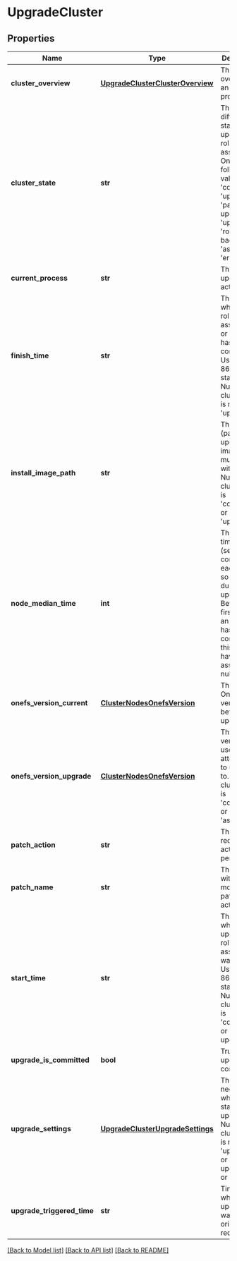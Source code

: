 # UpgradeCluster

## Properties
Name | Type | Description | Notes
------------ | ------------- | ------------- | -------------
**cluster_overview** | [**UpgradeClusterClusterOverview**](UpgradeClusterClusterOverview.md) | The cluster overview of an upgrade process. | [optional] 
**cluster_state** | **str** | The different states of an upgrade, rollback, or assessment. One of the following values: &#39;committed&#39;, &#39;upgraded&#39;, &#39;partially upgraded&#39;, &#39;upgrading&#39;, &#39;rolling back&#39;, &#39;assessing&#39;, &#39;error&#39; | [optional] 
**current_process** | **str** | The current upgrade activity. | [optional] 
**finish_time** | **str** | The time when a rollback, assessment or upgrade has finished completely. Use ISO 8601 standard. Null if the cluster_state is not &#39;upgraded&#39;. | [optional] 
**install_image_path** | **str** | The location (path) of the upgrade image which must be within /ifs. Null if the cluster_state is &#39;committed&#39; or &#39;upgraded.&#39; | [optional] 
**node_median_time** | **int** | The median time (seconds) to complete each node so far during this upgrade. Before the first node in an upgrade has completed this key will have an associated null value. | [optional] 
**onefs_version_current** | [**ClusterNodesOnefsVersion**](ClusterNodesOnefsVersion.md) | The current OneFS version before upgrade. | [optional] 
**onefs_version_upgrade** | [**ClusterNodesOnefsVersion**](ClusterNodesOnefsVersion.md) | The OneFS version the user is attempting to upgrade to. Null if the cluster_state is &#39;committed&#39; or &#39;assessing.&#39; | [optional] 
**patch_action** | **str** | The most recent patch action performed. | [optional] 
**patch_name** | **str** | The patch with the most recent patch action. | [optional] 
**start_time** | **str** | The time when an upgrade, rollback, or assessment was started. Use ISO 8601 standard. Null if the cluster_state is &#39;committed&#39; or &#39;partially upgraded.&#39; | [optional] 
**upgrade_is_committed** | **bool** | True if upgrade is committed. | [optional] 
**upgrade_settings** | [**UpgradeClusterUpgradeSettings**](UpgradeClusterUpgradeSettings.md) | The settings necessary when starting an upgrade. Null if the cluster_state is not &#39;upgrading&#39; or &#39;partially upgraded.&#39; or &#39;error&#39;. | [optional] 
**upgrade_triggered_time** | **str** | Time at which upgrade was originally requested. | [optional] 

[[Back to Model list]](../README.md#documentation-for-models) [[Back to API list]](../README.md#documentation-for-api-endpoints) [[Back to README]](../README.md)


